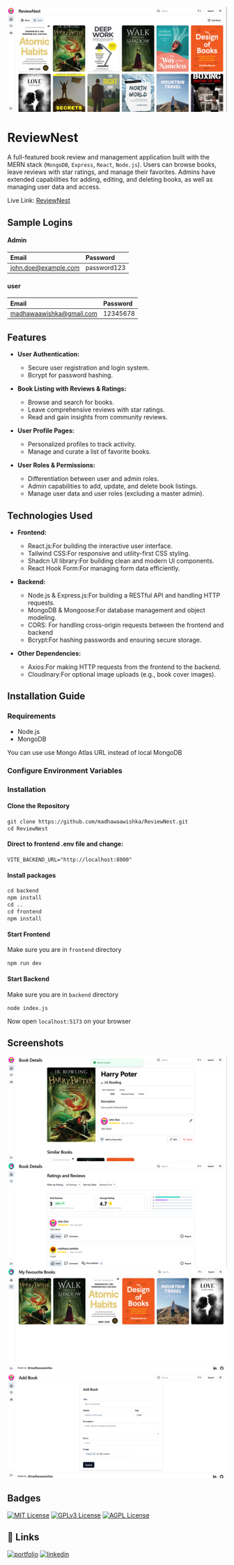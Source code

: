 ![Homepage](https://github.com/madhawaawishka/ReviewNest/blob/8efcc6a694de315570b75c958c5e14f28d8b30d4/images/Screenshot%202024-11-28%20174901.png)



# ReviewNest

A full-featured book review and management application built with the MERN stack (`MongoDB`, `Express`, `React`, `Node.js`). Users can browse books, leave reviews with star ratings, and manage their favorites. Admins have extended capabilities for adding, editing, and deleting books, as well as managing user data and access.

Live Link: [ReviewNest](https://reviewnest-frontend.onrender.com/)

## Sample Logins

#### Admin


| Email | Password     |
| :-------- | :------- |
| john.doe@example.com |password123 | 

#### user

| Email | Password     |
| :-------- | :------- |
| madhawaawishka@gmail.com |12345678 | 

## Features

- **User Authentication:**
  - Secure user registration and login system.
  - Bcrypt for password hashing.

- **Book Listing with Reviews & Ratings:**
  - Browse and search for books.
  - Leave comprehensive reviews with star ratings.
  - Read and gain insights from community reviews.

- **User Profile Pages:**
  - Personalized profiles to track activity.
  - Manage and curate a list of favorite books.


- **User Roles & Permissions:**
  - Differentiation between user and admin roles.
  - Admin capabilities to add, update, and delete book listings.
  - Manage user data and user roles (excluding a master admin).


## Technologies Used

- **Frontend:**
  - React.js:For building the interactive user interface.
  - Tailwind CSS:For responsive and utility-first CSS styling.
  - Shadcn UI library:For building clean and modern UI components.
  - React Hook Form:For managing form data efficiently.


- **Backend:**
  - Node.js & Express.js:For building a RESTful API and handling HTTP requests.
  - MongoDB & Mongoose:For database management and object modeling.
  - CORS: For handling cross-origin requests between the frontend and backend
  - Bcrypt:For hashing passwords and ensuring secure storage.


- **Other Dependencies:**
  - Axios:For making HTTP requests from the frontend to the backend.   
  - Cloudinary:For optional image uploads (e.g., book cover images).

## Installation Guide

### Requirements

- Node.js
- MongoDB
  
You can use use Mongo Atlas URL instead of local MongoDB

### Configure Environment Variables

### Installation

#### Clone the Repository

```shell
git clone https://github.com/madhawaawishka/ReviewNest.git
cd ReviewNest
```


#### Direct to frontend .env file and change:

```shell
VITE_BACKEND_URL="http://localhost:8000"
```




#### Install packages

```shell
cd backend
npm install
cd ..
cd frontend
npm install
```

#### Start Frontend

Make sure you are in `frontend` directory

```shell
npm run dev
```

#### Start Backend

Make sure you are in `backend` directory

```shell
node index.js
```

Now open `localhost:5173` on your browser

## Screenshots

![Tableview](https://github.com/madhawaawishka/ReviewNest/blob/5c07321b5877aca6beec2a4ac28bd9ebbf5c26d3/images/Screenshot%202024-11-28%20175002.png)
![All Users](https://github.com/madhawaawishka/ReviewNest/blob/5c07321b5877aca6beec2a4ac28bd9ebbf5c26d3/images/Screenshot%202024-11-28%20175318.png)
![Favourites](https://github.com/madhawaawishka/ReviewNest/blob/5c07321b5877aca6beec2a4ac28bd9ebbf5c26d3/images/Screenshot%202024-11-28%20175401.png)
![Details1](https://github.com/madhawaawishka/ReviewNest/blob/5c07321b5877aca6beec2a4ac28bd9ebbf5c26d3/images/Screenshot%202024-11-28%20175455.png)




## Badges

[![MIT License](https://img.shields.io/badge/License-MIT-green.svg)](https://choosealicense.com/licenses/mit/)
[![GPLv3 License](https://img.shields.io/badge/License-GPL%20v3-yellow.svg)](https://opensource.org/licenses/)
[![AGPL License](https://img.shields.io/badge/license-AGPL-blue.svg)](http://www.gnu.org/licenses/agpl-3.0)





## 🔗 Links
[![portfolio](https://img.shields.io/badge/my_portfolio-000?style=for-the-badge&logo=ko-fi&logoColor=white)](https://madhawaawishka.vercel.app/)
[![linkedin](https://img.shields.io/badge/linkedin-0A66C2?style=for-the-badge&logo=linkedin&logoColor=white)](https://www.linkedin.com/in/madhawaawishka/)
